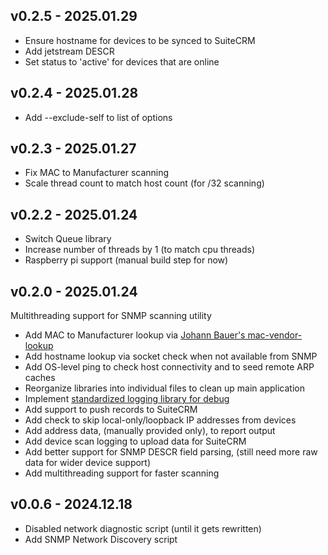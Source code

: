 ## v0.2.5 - 2025.01.29

* Ensure hostname for devices to be synced to SuiteCRM
* Add jetstream DESCR
* Set status to 'active' for devices that are online


## v0.2.4 - 2025.01.28

* Add --exclude-self to list of options


## v0.2.3 - 2025.01.27

* Fix MAC to Manufacturer scanning
* Scale thread count to match host count (for /32 scanning)


## v0.2.2 - 2025.01.24

* Switch Queue library
* Increase number of threads by 1 (to match cpu threads)
* Raspberry pi support (manual build step for now)


## v0.2.0 - 2025.01.24

Multithreading support for SNMP scanning utility

* Add MAC to Manufacturer lookup via [Johann Bauer's mac-vendor-lookup](https://github.com/bauerj/mac_vendor_lookup)
* Add hostname lookup via socket check when not available from SNMP
* Add OS-level ping to check host connectivity and to seed remote ARP caches
* Reorganize libraries into individual files to clean up main application
* Implement [standardized logging library for debug](https://docs.python.org/3/library/logging.html)
* Add support to push records to SuiteCRM
* Add check to skip local-only/loopback IP addresses from devices
* Add address data, (manually provided only), to report output
* Add device scan logging to upload data for SuiteCRM
* Add better support for SNMP DESCR field parsing, (still need more raw data for wider device support)
* Add multithreading support for faster scanning


## v0.0.6 - 2024.12.18

* Disabled network diagnostic script (until it gets rewritten)
* Add SNMP Network Discovery script